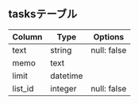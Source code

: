 ## tasksテーブル

| Column  | Type     | Options     |
| ------- | -------- | ----------- |
| text    | string   | null: false |
| memo    | text     |             |
| limit   | datetime |             |
| list_id | integer  | null: false |